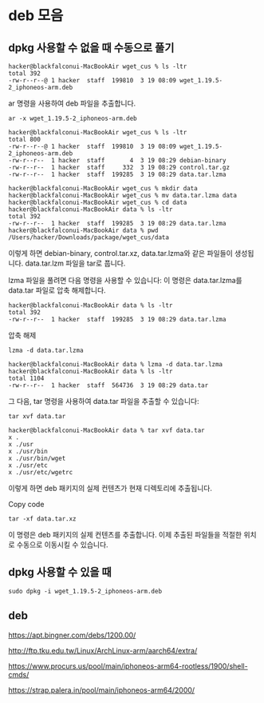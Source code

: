 # deb 모음 

## dpkg 사용할 수 없을 때 수동으로 풀기


```base
hacker@blackfalconui-MacBookAir wget_cus % ls -ltr
total 392
-rw-r--r--@ 1 hacker  staff  199810  3 19 08:09 wget_1.19.5-2_iphoneos-arm.deb
```

ar 명령을 사용하여 deb 파일을 추출합니다.

```
ar -x wget_1.19.5-2_iphoneos-arm.deb
```

```
hacker@blackfalconui-MacBookAir wget_cus % ls -ltr
total 800
-rw-r--r--@ 1 hacker  staff  199810  3 19 08:09 wget_1.19.5-2_iphoneos-arm.deb
-rw-r--r--  1 hacker  staff       4  3 19 08:29 debian-binary
-rw-r--r--  1 hacker  staff     332  3 19 08:29 control.tar.gz
-rw-r--r--  1 hacker  staff  199285  3 19 08:29 data.tar.lzma
```
```
hacker@blackfalconui-MacBookAir wget_cus % mkdir data
hacker@blackfalconui-MacBookAir wget_cus % mv data.tar.lzma data
hacker@blackfalconui-MacBookAir wget_cus % cd data
hacker@blackfalconui-MacBookAir data % ls -ltr
total 392
-rw-r--r--  1 hacker  staff  199285  3 19 08:29 data.tar.lzma
hacker@blackfalconui-MacBookAir data % pwd
/Users/hacker/Downloads/package/wget_cus/data
```

이렇게 하면 debian-binary, control.tar.xz, data.tar.lzma와 
같은 파일들이 생성됩니다.
data.tar.lzm 파일을 tar로 풉니다.

lzma 파일을 풀려면 다음 명령을 사용할 수 있습니다:
이 명령은 data.tar.lzma를 data.tar 파일로 압축 해제합니다.

```
hacker@blackfalconui-MacBookAir data % ls -ltr
total 392
-rw-r--r--  1 hacker  staff  199285  3 19 08:29 data.tar.lzma
```

압축 해제
```
lzma -d data.tar.lzma
```
```
hacker@blackfalconui-MacBookAir data % lzma -d data.tar.lzma 
hacker@blackfalconui-MacBookAir data % ls -ltr
total 1104
-rw-r--r--  1 hacker  staff  564736  3 19 08:29 data.tar
```

그 다음, tar 명령을 사용하여 data.tar 파일을 추출할 수 있습니다:


```
tar xvf data.tar
```
```
hacker@blackfalconui-MacBookAir data % tar xvf data.tar 
x .
x ./usr
x ./usr/bin
x ./usr/bin/wget
x ./usr/etc
x ./usr/etc/wgetrc
```

이렇게 하면 deb 패키지의 실제 컨텐츠가 현재 디렉토리에 추출됩니다.


Copy code
```
tar -xf data.tar.xz
```
이 명령은 deb 패키지의 실제 컨텐츠를 추출합니다.
이제 추출된 파일들을 적절한 위치로 수동으로 이동시킬 수 있습니다.


## dpkg 사용할 수 있을 때
```
sudo dpkg -i wget_1.19.5-2_iphoneos-arm.deb
```

## deb

https://apt.bingner.com/debs/1200.00/

http://ftp.tku.edu.tw/Linux/ArchLinux-arm/aarch64/extra/

https://www.procurs.us/pool/main/iphoneos-arm64-rootless/1900/shell-cmds/

https://strap.palera.in/pool/main/iphoneos-arm64/2000/
